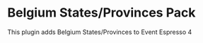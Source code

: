 Belgium States/Provinces Pack
=============================

This plugin adds Belgium States/Provinces to Event Espresso 4
